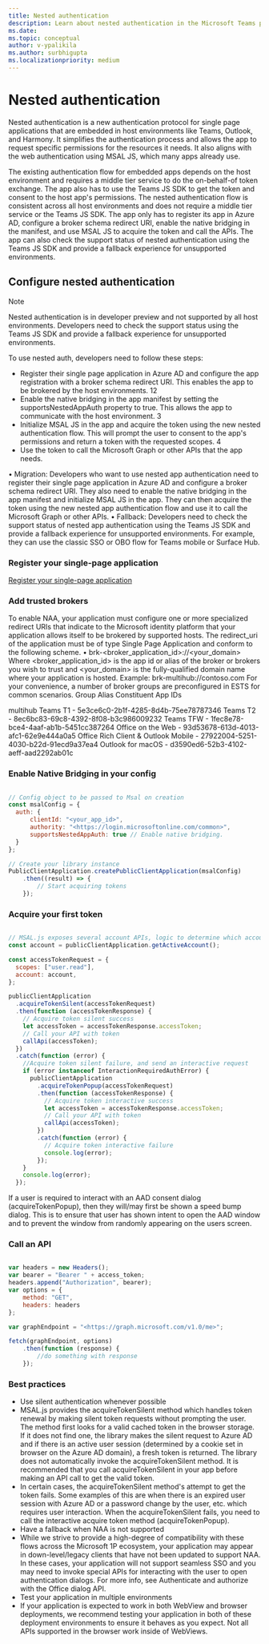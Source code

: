 ```yaml
---
title: Nested authentication
description: Learn about nested authentication in the Microsoft Teams platform.
ms.date:
ms.topic: conceptual
author: v-ypalikila
ms.author: surbhigupta
ms.localizationpriority: medium
---
```


# Nested authentication

Nested authentication is a new authentication protocol for single page applications that are embedded in host environments like Teams, Outlook, and Harmony. It simplifies the authentication process and allows the app to request specific permissions for the resources it needs. It also aligns with the web authentication using MSAL JS, which many apps already use.

The existing authentication flow for embedded apps depends on the host environment and requires a middle tier service to do the on-behalf-of token exchange. The app also has to use the Teams JS SDK to get the token and consent to the host app's permissions.
The nested authentication flow is consistent across all host environments and does not require a middle tier service or the Teams JS SDK. The app only has to register its app in Azure AD, configure a broker schema redirect URI, enable the native bridging in the manifest, and use MSAL JS to acquire the token and call the APIs. The app can also check the support status of nested authentication using the Teams JS SDK and provide a fallback experience for unsupported environments.

## Configure nested authentication

> [!NOTE]
> Nested authentication is in developer preview and not supported by all host environments. Developers need to check the support status using the Teams JS SDK and provide a fallback experience for unsupported environments.

To use nested auth, developers need to follow these steps:

* Register their single page application in Azure AD and configure the app registration with a broker schema redirect URI. This enables the app to be brokered by the host environments. 12
* Enable the native bridging in the app manifest by setting the supportsNestedAppAuth property to true. This allows the app to communicate with the host environment. 3
* Initialize MSAL JS in the app and acquire the token using the new nested authentication flow. This will prompt the user to consent to the app's permissions and return a token with the requested scopes. 4
* Use the token to call the Microsoft Graph or other APIs that the app needs.

• Migration: Developers who want to use nested app authentication need to register their single page application in Azure AD and configure a broker schema redirect URI. They also need to enable the native bridging in the app manifest and initialize MSAL JS in the app. They can then acquire the token using the new nested app authentication flow and use it to call the Microsoft Graph or other APIs.
• Fallback: Developers need to check the support status of nested app authentication using the Teams JS SDK and provide a fallback experience for unsupported environments. For example, they can use the classic SSO or OBO flow for Teams mobile or Surface Hub.

### Register your single-page application

[Register your single-page application](/entra/identity-platform/scenario-spa-app-registration)

### Add trusted brokers

To enable NAA, your application must configure one or more specialized redirect URIs that indicate to the Microsoft identity platform that your application allows itself to be brokered by supported hosts.
The redirect_uri of the application must be of type Single Page Application and conform to the following scheme.
• brk-<broker_application_id>://<your_domain>
Where <broker_application_id> is the app id or alias of the broker or brokers you wish to trust and <your_domain> is the fully-qualified domain name where your application is hosted.
Example: brk-multihub://contoso.com
For your convenience, a number of broker groups are preconfigured in ESTS for common scenarios.
Group Alias Constituent App IDs

multihub Teams T1 - 5e3ce6c0-2b1f-4285-8d4b-75ee78787346
Teams T2 - 8ec6bc83-69c8-4392-8f08-b3c986009232
Teams TFW - 1fec8e78-bce4-4aaf-ab1b-5451cc387264
Office on the Web - 93d53678-613d-4013-afc1-62e9e444a0a5
Office Rich Client & Outlook Mobile - 27922004-5251-4030-b22d-91ecd9a37ea4
Outlook for macOS - d3590ed6-52b3-4102-aeff-aad2292ab01c

### Enable Native Bridging in your config

```javascript

// Config object to be passed to Msal on creation
const msalConfig = {
  auth: {
      clientId: "<your_app_id>",
      authority: "<https://login.microsoftonline.com/common>",
      supportsNestedAppAuth: true // Enable native bridging.
  }
};

// Create your library instance
PublicClientApplication.createPublicClientApplication(msalConfig)
    .then((result) => {
        // Start acquiring tokens
    });
```

### Acquire your first token

```javascript

// MSAL.js exposes several account APIs, logic to determine which account to use is the responsibility of the developer
const account = publicClientApplication.getActiveAccount();

const accessTokenRequest = {
  scopes: ["user.read"],
  account: account,
};

publicClientApplication
  .acquireTokenSilent(accessTokenRequest)
  .then(function (accessTokenResponse) {
    // Acquire token silent success
    let accessToken = accessTokenResponse.accessToken;
    // Call your API with token
    callApi(accessToken);
  })
  .catch(function (error) {
    //Acquire token silent failure, and send an interactive request
    if (error instanceof InteractionRequiredAuthError) {
      publicClientApplication
        .acquireTokenPopup(accessTokenRequest)
        .then(function (accessTokenResponse) {
          // Acquire token interactive success
          let accessToken = accessTokenResponse.accessToken;
          // Call your API with token
          callApi(accessToken);
        })
        .catch(function (error) {
          // Acquire token interactive failure
          console.log(error);
        });
    }
    console.log(error);
  });

```

If a user is required to interact with an AAD consent dialog (acquireTokenPopup), then they will/may first be shown a speed bump dialog. This is to ensure that user has shown intent to open the AAD window and to prevent the window from randomly appearing on the users screen.

### Call an API

```javascript

var headers = new Headers();
var bearer = "Bearer " + access_token;
headers.append("Authorization", bearer);
var options = {
    method: "GET",
    headers: headers
};

var graphEndpoint = "<https://graph.microsoft.com/v1.0/me>";

fetch(graphEndpoint, options)
    .then(function (response) {
        //do something with response
    });

```

### Best practices

* Use silent authentication whenever possible
* MSAL.js provides the acquireTokenSilent method which handles token renewal by making silent token requests without prompting the user. The method first looks for a valid cached token in the browser storage. If it does not find one, the library makes the silent request to Azure AD and if there is an active user session (determined by a cookie set in browser on the Azure AD domain), a fresh token is returned. The library does not automatically invoke the acquireTokenSilent method. It is recommended that you call acquireTokenSilent in your app before making an API call to get the valid token.
* In certain cases, the acquireTokenSilent method's attempt to get the token fails. Some examples of this are when there is an expired user session with Azure AD or a password change by the user, etc. which requires user interaction. When the acquireTokenSilent fails, you need to call the interactive acquire token method (acquireTokenPopup).
* Have a fallback when NAA is not supported
* While we strive to provide a high-degree of compatibility with these flows across the Microsoft 1P ecosystem, your application may appear in down-level/legacy clients that have not been updated to support NAA. In these cases, your application will not support seamless SSO and you may need to invoke special APIs for interacting with the user to open authentication dialogs. For more info, see Authenticate and authorize with the Office dialog API.
* Test your application in multiple environments
* If your application is expected to work in both WebView and browser deployments, we recommend testing your application in both of these deployment environments to ensure it behaves as you expect. Not all APIs supported in the browser work inside of WebViews.
